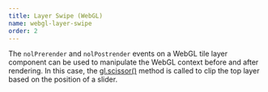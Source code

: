 ```yaml
---
title: Layer Swipe (WebGL)
name: webgl-layer-swipe
order: 2
---
```


The `nolPrerender` and `nolPostrender` events on a WebGL tile layer component 
can be used to manipulate the WebGL context before and after rendering. 
In this case, the [gl.scissor()](https://developer.mozilla.org/en-US/docs/Web/API/WebGLRenderingContext/scissor) method 
is called to clip the top layer based on the position of a slider.